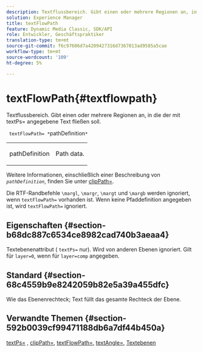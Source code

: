 ```yaml
---
description: Textflussbereich. Gibt einen oder mehrere Regionen an, in die der mit textPs= angegebene Text fließen soll.
solution: Experience Manager
title: textFlowPath
feature: Dynamic Media Classic, SDK/API
role: Entwickler, Geschäftspraktiker
translation-type: tm+mt
source-git-commit: f6c97606d7a4209427316d7367013ad9585a5cae
workflow-type: tm+mt
source-wordcount: '109'
ht-degree: 5%

---
```



# textFlowPath{#textflowpath}

Textflussbereich. Gibt einen oder mehrere Regionen an, in die der mit textPs= angegebene Text fließen soll.

` textFlowPath= *`pathDefinition`*`

<table id="simpletable_52CEFF5C3CCB4642A9A320D01B1BF8E0"> 
 <tr class="strow"> 
  <td class="stentry"> <p> <span class="varname"> pathDefinition  </span> </p> </td> 
  <td class="stentry"> <p>Path data. </p> </td> 
 </tr> 
</table>

Weitere Informationen, einschließlich einer Beschreibung von *`pathDefinition`*, finden Sie unter [clipPath=](../../../../../is-api/http-ref/image-serving-api-ref/c-http-protocol-reference/c-command-reference/r-clippath.md#reference-8139b1b52dc54749b51b109521ddf83d).

Die RTF-Randbefehle `\margl`, `\margr`, `\margt` und `\margb` werden ignoriert, wenn `textFlowPath=` vorhanden ist. Wenn keine Pfaddefinition angegeben ist, wird `textFlowPath=` ignoriert.

## Eigenschaften {#section-b68dc887c6534ce8982cad740b3aeaa4}

Textebenenattribut ( `textPs=` nur). Wird von anderen Ebenen ignoriert. Gilt für `layer=0`, wenn für `layer=comp` angegeben.

## Standard {#section-68c4559b9e8242059b82e5a39a455dfc}

Wie das Ebenenrechteck; Text füllt das gesamte Rechteck der Ebene.

## Verwandte Themen {#section-592b0039cf99471188db6a7df44b450a}

[textPs=](../../../../../is-api/http-ref/image-serving-api-ref/c-http-protocol-reference/c-command-reference/r-textps.md#reference-4209a2a6169f44278da2647cfb0cd767) ,  [clipPath=](../../../../../is-api/http-ref/image-serving-api-ref/c-http-protocol-reference/c-command-reference/r-clippath.md#reference-8139b1b52dc54749b51b109521ddf83d),  [textFlowPath=](../../../../../is-api/http-ref/image-serving-api-ref/c-http-protocol-reference/c-command-reference/r-textflowpath.md#reference-0b8d9493d71342f0b6a64a6d221584ef),  [textAngle=](../../../../../is-api/http-ref/image-serving-api-ref/c-http-protocol-reference/c-command-reference/r-textangle.md#reference-447f624c0e764d0cb5c75846d1b44d15),  [Textebenen](../../../../../is-api/http-ref/image-serving-api-ref/c-http-protocol-reference/c-text-formatting/r-text-layers.md#reference-47e78cfb18134db5ab09e17af14a6a8f)
